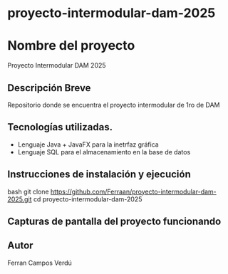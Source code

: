# proyecto-intermodular-dam-2025

# Nombre del proyecto
Proyecto Intermodular DAM 2025

## Descripción Breve
Repositorio donde se encuentra el proyecto intermodular de 1ro de DAM

## Tecnologías utilizadas.
- Lenguaje Java + JavaFX para la inetrfaz gráfica
- Lenguaje SQL para el almacenamiento en la base de datos
  
## Instrucciones de instalación y ejecución
bash
git clone https://github.com/Ferraan/proyecto-intermodular-dam-2025.git
cd proyecto-intermodular-dam-2025


## Capturas de pantalla del proyecto funcionando

## Autor
Ferran Campos Verdú
